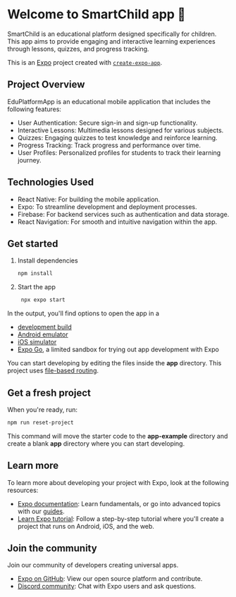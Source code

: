 # Welcome to SmartChild app 👋

SmartChild is an educational platform designed specifically for children. This app aims to provide engaging and interactive learning experiences through lessons, quizzes, and progress tracking.

This is an [Expo](https://expo.dev) project created with [`create-expo-app`](https://www.npmjs.com/package/create-expo-app).

## Project Overview

EduPlatformApp is an educational mobile application that includes the following features:

- User Authentication: Secure sign-in and sign-up functionality.
- Interactive Lessons: Multimedia lessons designed for various subjects.
- Quizzes: Engaging quizzes to test knowledge and reinforce learning.
- Progress Tracking: Track progress and performance over time.
- User Profiles: Personalized profiles for students to track their learning journey.

## Technologies Used

- React Native: For building the mobile application.
- Expo: To streamline development and deployment processes.
- Firebase: For backend services such as authentication and data storage.
- React Navigation: For smooth and intuitive navigation within the app.

## Get started

1. Install dependencies

   ```bash
   npm install
   ```

2. Start the app

   ```bash
    npx expo start
   ```

In the output, you'll find options to open the app in a

- [development build](https://docs.expo.dev/develop/development-builds/introduction/)
- [Android emulator](https://docs.expo.dev/workflow/android-studio-emulator/)
- [iOS simulator](https://docs.expo.dev/workflow/ios-simulator/)
- [Expo Go](https://expo.dev/go), a limited sandbox for trying out app development with Expo

You can start developing by editing the files inside the **app** directory. This project uses [file-based routing](https://docs.expo.dev/router/introduction).

## Get a fresh project

When you're ready, run:

```bash
npm run reset-project
```

This command will move the starter code to the **app-example** directory and create a blank **app** directory where you can start developing.

## Learn more

To learn more about developing your project with Expo, look at the following resources:

- [Expo documentation](https://docs.expo.dev/): Learn fundamentals, or go into advanced topics with our [guides](https://docs.expo.dev/guides).
- [Learn Expo tutorial](https://docs.expo.dev/tutorial/introduction/): Follow a step-by-step tutorial where you'll create a project that runs on Android, iOS, and the web.

## Join the community

Join our community of developers creating universal apps.

- [Expo on GitHub](https://github.com/expo/expo): View our open source platform and contribute.
- [Discord community](https://chat.expo.dev): Chat with Expo users and ask questions.
